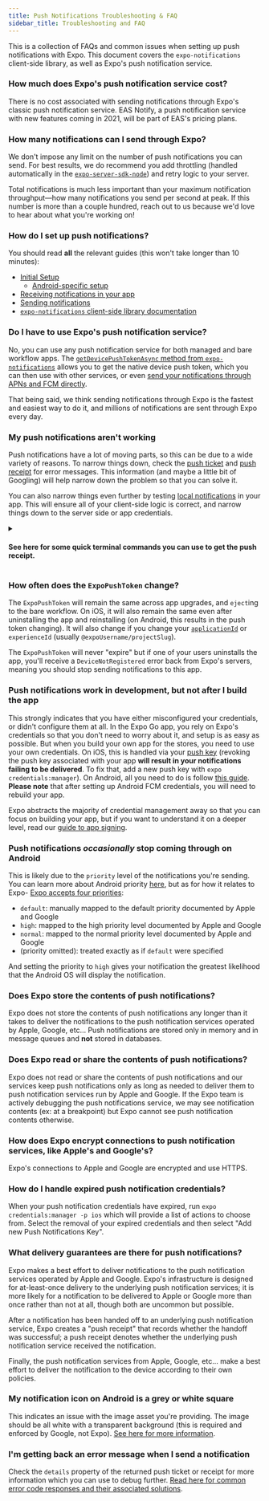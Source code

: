 ```yaml
---
title: Push Notifications Troubleshooting & FAQ
sidebar_title: Troubleshooting and FAQ
---
```


This is a collection of FAQs and common issues when setting up push notifications with Expo. This document covers the `expo-notifications` client-side library, as well as Expo's push notification service.

### How much does Expo's push notification service cost?

There is no cost associated with sending notifications through Expo's classic push notification service. EAS Notify, a push notification service with new features coming in 2021, will be part of EAS's pricing plans.

### How many notifications can I send through Expo?

We don't impose any limit on the number of push notifications you can send. For best results, we do recommend you add throttling (handled automatically in the [`expo-server-sdk-node`](https://github.com/expo/expo-server-sdk-node)) and retry logic to your server.

Total notifications is much less important than your maximum notification throughput—how many notifications you send per second at peak. If this number is more than a couple hundred, reach out to us because we'd love to hear about what you're working on!

### How do I set up push notifications?

You should read **all** the relevant guides (this won't take longer than 10 minutes):

- [Initial Setup](/push-notifications/push-notifications-setup.md)
  - [Android-specific setup](/push-notifications/using-fcm.md)
- [Receiving notifications in your app](/push-notifications/receiving-notifications.md)
- [Sending notifications](/push-notifications/sending-notifications.md)
- [`expo-notifications` client-side library documentation](/versions/latest/sdk/notifications.md)

### Do I have to use Expo's push notification service?

No, you can use any push notification service for both managed and bare workflow apps. The [`getDevicePushTokenAsync` method from `expo-notifications`](/versions/v40.0.0/sdk/notifications.md#getdevicepushtokenasync-devicepushtoken) allows you to get the native device push token, which you can then use with other services, or even [send your notifications through APNs and FCM directly](/push-notifications/sending-notifications-custom.md).

That being said, we think sending notifications through Expo is the fastest and easiest way to do it, and millions of notifications are sent through Expo every day.

### My push notifications aren't working

Push notifications have a lot of moving parts, so this can be due to a wide variety of reasons. To narrow things down, check the [push ticket](/push-notifications/sending-notifications.md#push-tickets) and [push receipt](/push-notifications/sending-notifications.md#push-receipts) for error messages. This information (and maybe a little bit of Googling) will help narrow down the problem so that you can solve it.

You can also narrow things even further by testing [local notifications](/versions/v40.0.0/sdk/notifications.md#schedulenotificationasyncnotificationrequest-notificationrequestinput-promisestring) in your app. This will ensure all of your client-side logic is correct, and narrow things down to the server side or app credentials.

<details><summary><h4>See here for some quick terminal commands you can use to get the push receipt.</h4></summary>
<p>
1. Send a notification:

```sh
curl -H "Content-Type: application/json" -X POST "https://exp.host/--/api/v2/push/send" -d '{
  "to": "ExponentPushToken[xxxxxxxxxxxxxxxxxxxxxx]",
  "title":"hello",
  "body": "world"
}'
```

2. Use the resulting ticket `id` to request the push receipt:

```sh
curl -H "Content-Type: application/json" -X POST "https://exp.host/--/api/v2/push/getReceipts" -d '{
  "ids": [
    "XXXXXXXX-XXXX-XXXX-XXXX-XXXXXXXXXXXX"
  ]
}'
```

</p>
</details>

### How often does the `ExpoPushToken` change?

The `ExpoPushToken` will remain the same across app upgrades, and `eject`ing to the bare workflow. On iOS, it will also remain the same even after uninstalling the app and reinstalling (on Android, this results in the push token changing). It will also change if you change your [`applicationId`](/versions/latest/sdk/application.md#applicationapplicationid) or `experienceId` (usually `@expoUsername/projectSlug`).

The `ExpoPushToken` will never "expire" but if one of your users uninstalls the app, you'll receive a `DeviceNotRegistered` error back from Expo's servers, meaning you should stop sending notifications to this app.

### Push notifications work in development, but not after I build the app

This strongly indicates that you have either misconfigured your credentials, or didn't configure them at all. In the Expo Go app, you rely on Expo's credentials so that you don't need to worry about it, and setup is as easy as possible. But when you build your own app for the stores, you need to use your own credentials. On iOS, this is handled via your [push key](/distribution/app-signing/#push-notification-keys.md) (revoking the push key associated with your app **will result in your notifications failing to be delivered**. To fix that, add a new push key with `expo credentials:manager`). On Android, all you need to do is follow [this guide](/push-notifications/using-fcm.md). **Please note** that after setting up Android FCM credentials, you will need to rebuild your app.

Expo abstracts the majority of credential management away so that you can focus on building your app, but if you want to understand it on a deeper level, read our [guide to app signing](/distribution/app-signing.md).

### Push notifications _occasionally_ stop coming through on Android

This is likely due to the `priority` level of the notifications you're sending. You can learn more about Android priority [here](https://firebase.google.com/docs/cloud-messaging/http-server-ref#downstream-http-messages-json), but as for how it relates to Expo- [Expo accepts four priorities](https://docs.expo.io/push-notifications/sending-notifications/#message-request-format):

- `default`: manually mapped to the default priority documented by Apple and Google
- `high`: mapped to the high priority level documented by Apple and Google
- `normal`: mapped to the normal priority level documented by Apple and Google
- (priority omitted): treated exactly as if `default` were specified

And setting the priority to `high` gives your notification the greatest likelihood that the Android OS will display the notification.

### Does Expo store the contents of push notifications?

Expo does not store the contents of push notifications any longer than it takes to deliver the notifications to the push notification services operated by Apple, Google, etc... Push notifications are stored only in memory and in message queues and **not** stored in databases.

### Does Expo read or share the contents of push notifications?

Expo does not read or share the contents of push notifications and our services keep push notifications only as long as needed to deliver them to push notification services run by Apple and Google. If the Expo team is actively debugging the push notifications service, we may see notification contents (ex: at a breakpoint) but Expo cannot see push notification contents otherwise.

### How does Expo encrypt connections to push notification services, like Apple's and Google's?

Expo's connections to Apple and Google are encrypted and use HTTPS.

### How do I handle expired push notification credentials?

When your push notification credentials have expired, run `expo credentials:manager -p ios` which will provide a list of actions to choose from. Select the removal of your expired credentials and then select "Add new Push Notifications Key".

### What delivery guarantees are there for push notifications?

Expo makes a best effort to deliver notifications to the push notification services operated by Apple and Google. Expo's infrastructure is designed for at-least-once delivery to the underlying push notification services; it is more likely for a notification to be delivered to Apple or Google more than once rather than not at all, though both are uncommon but possible.

After a notification has been handed off to an underlying push notification service, Expo creates a "push receipt" that records whether the handoff was successful; a push receipt denotes whether the underlying push notification service received the notification.

Finally, the push notification services from Apple, Google, etc... make a best effort to deliver the notification to the device according to their own policies.

### My notification icon on Android is a grey or white square

This indicates an issue with the image asset you're providing. The image should be all white with a transparent background (this is required and enforced by Google, not Expo). [See here for more information](https://clevertap.com/blog/fixing-notification-icon-for-android-lollipop-and-above/).

### I'm getting back an error message when I send a notification

Check the `details` property of the returned push ticket or receipt for more information which you can use to debug further. [Read here for common error code responses and their associated solutions](/push-notifications/sending-notifications.md#errors).
